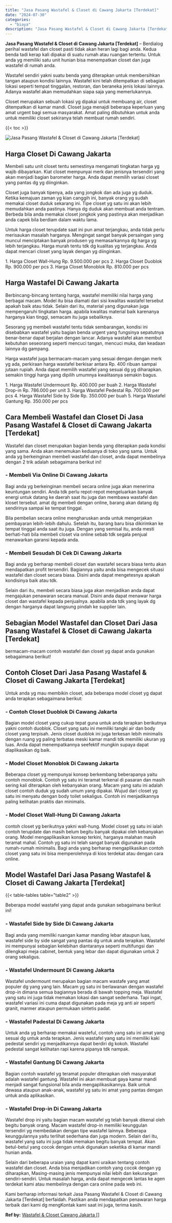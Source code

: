 ```yaml
---
title: "Jasa Pasang Wastafel & Closet di Cawang Jakarta [Terdekat]"
date: "2024-07-30"
categories: 
  - "biaya"
description: "Jasa Pasang Wastafel & Closet di Cawang Jakarta [Terdekat]. Kami berharap informasi terkait Jasa Pasang Wastafel & Closet di Cawang Jakarta [Terdekat] berf..."
---
```


**Jasa Pasang Wastafel & Closet di Cawang Jakarta \[Terdekat\]** – Berdialog perihal wastafel dan closet pasti tidak akan heran lagi bagi anda. Kedua benda tadi kerap kali dipakai di suatu rumah atau ruangan tertentu. Untuk anda yg memiliki satu unit hunian bisa menempatkan closet dan juga wastafel di rumah anda.

Wastafel sendiri yakni suatu benda yang diterapkan untuk membersihkan tangan ataupun kondisi lainnya. Wastafel kini telah ditempatkan di sebagian lokasi seperti tempat tinggalan, restoran, dan beraneka jenis lokasi lainnya. Adanya wastafel akan memudahkan siapa saja yang memerlukannya.

Closet merupakan sebuah lokasi yg dipakai untuk membuang air, closet ditempatkan di kamar mandi. Closet juga menajdi beberapa keperluan yang amat urgent bagi semua masyarakat. Amat paling dibutuhkan untuk anda untuk memiliki closet sekiranya telah membuat rumah sendiri.

{{< toc >}}

![Jasa Pasang Wastafel & Closet di Cawang Jakarta [Terdekat]](/images/wastafel-closet-murah41.png)

## Harga Closet Di Cawang Jakarta

Membeli satu unit closet tentu semestinya mengamati tingkatan harga yg wajib dibayarkan. Kiat closet mempunyai merk dan jenisnya tersendiri yang akan menjadi bagian barometer harga. Anda dapat memilih variasi closet yang pantas dg yg diinginkan.

Closet juga banyak tipenya, ada yang jongkok dan ada juga yg duduk. Ketika kemajuan zaman yg kian canggih ini, banyak orang yg sudah memakai closet duduk sekarang ini. Tipe closet yg satu ini akan lebih memudahkan anda pastinya. Hanya dg duduk akan membuat anda tentram. Berbeda bila anda memakai closet jongkok yang pastinya akan menjadikan anda capek bila berdiam dalam waktu lama.

Untuk harga closet terupdate saat ini pun amat terjangkau, anda tidak perlu merisaukan masalah harganya. Mengingat sangat banyak persaingan yang muncul menciptakan banyak produsen yg memasarkannya dg harga yg lebih terjangkau. Harga murah tentu tdk dg kualitas yg terjangkau. Anda dapat mencari closet yang layak dengan yg diinginkan.

1\. Harga Closet Wall-Hung Rp. 9.500.000 per pcs 2. Harga Closet Duoblok Rp. 900.000 per pcs 3. Harga Closet Monoblok Rp. 810.000 per pcs

## Harga Wastafel Di Cawang Jakarta

Berbincang-bincang tentang harga, wastafel memiliki nilai harga yang berbagai macam. Model itu bisa diamati dari sisi kwalitas wastafel tersebut apakah baik atau tidak. Selain dari itu, material yang digunakan juga mempengaruhi tingkatan harga. apabila kwalitas material baik karenanya harganya kian tinggi, semacam itu juga sebaliknya.

Sesorang yg membeli wastafel tentu tidak sembarangan, kondisi ini disebabkan wastafel yaitu bagian benda urgent yang fungsinya sepatutnya benar-benar dapat berjalan dengan lancar. Adanya wastafel akan membut kebutuhan seseorang seperti mencuci tangan, mencuci muka, dan keadaan lainnya dg gampang.

Harga wastafel juga bermacam-macam yang sesuai dengan dengan merk yg ada, perkiraan harga wastafel berkisar antara Rp. 400 ribuan sampai jutaan rupiah. Anda dapat memilih wastafel yang sesuai dg yg diharapkan. semakin tinggi harga yang dipilih umumnya kwalitasnya semakin bagus.

1\. Harga Wastafel Undermount Rp. 400.000 per buah 2. Harga Wastafel Drop-in Rp. 786.000 per unit 3. Harga Wastafel Pedestal Rp. 700.000 per pcs 4. Harga Wastafel Side by Side Rp. 350.000 per buah 5. Harga Wastafel Gantung Rp. 350.000 per pcs

## Cara Membeli Wastafel dan Closet Di Jasa Pasang Wastafel & Closet di Cawang Jakarta \[Terdekat\]

Wastafel dan closet merupakan bagian benda yang diterapkan pada kondisi yang sama. Anda akan menemukan keduanya di toko yang sama. Untuk anda yg berkeinginan membeli wastafel dan closet, anda dapat membelinya dengan 2 trik adalah sebagaimana berikut ini!

### \- Membeli Via Online Di Cawang Jakarta

Bagi anda yg berkeinginan membeli secara online juga akan menerima keuntungan sendiri. Anda tdk perlu repot-repot mengeluarkan banyak energi untuk datang ke daerah saat itu juga dan membawa wastafel dan kloset tersebut. amat dg membeli dengan online, barang akan datang dg sendirinya sampai ke tempat tinggal.

Bila pembelian secara online mengharuskan anda untuk mengerjakan pembayaran lebih-lebih dahulu. Setelah itu, barang baru bisa dikirimkan ke tempat tinggal anda saat itu juga. Dengan yang semisal itu, anda mesti berhati-hati bila membeli closet via online sebab tdk segala penjual menawarkan garansi kepada anda.

### \- Membeli Sesudah Di Cek Di Cawang Jakarta

Bagi anda yg berharap membeli closet dan wastafel secara biasa tentu akan mendapatkan profit tersendiri. Bagiannya yaitu anda bisa mengecek situasi wastafel dan closet secara biasa. Disini anda dapat mengetesnya apakah kondisinya baik atau tdk.

Selain dari itu, membeli secara biasa juga akan menjadikan anda dapat mengajukan penawaran secara manual. Disini anda dapat menawar harga closet dan wastafel kepada penjualnya. apabila anda tdk yang layak dg dengan harganya dapat langsung pindah ke supplier lain.

## Sebagian Model Wastafel dan Closet Dari Jasa Pasang Wastafel & Closet di Cawang Jakarta \[Terdekat\]

bermacam-macam contoh wastafel dan closet yg dapat anda gunakan sebagaimana berikut!

## Contoh Closet Dari Jasa Pasang Wastafel & Closet di Cawang Jakarta \[Terdekat\]

Untuk anda yg mau membikin closet, ada beberapa model closet yg dapat anda terapkan sebagaimana berikut:

### \- Contoh Closet Duoblok Di Cawang Jakarta

Bagian model closet yang cukup tepat guna untuk anda terapkan berikutnya yakni contoh duoblok. Closet yang satu ini memiliki tangki air dan body closet yang terpisah. Jenis closet duoblok ini juga terkesan lebih minimalis dengan ruang yg paling terbatas meski kamar mandi tdk memiliki ukuran yg luas. Anda dapat menempatkannya seefektif mungkin supaya dapat diaplikasikan dg baik.

### \- Model Closet Monoblok Di Cawang Jakarta

Beberapa closet yg mempunyai konsep berkembang beberapanya yaitu contoh monoblok. Contoh yg satu ini teramat terkenal di pasaran dan masih sering kali diterapkan oleh kebanyakan orang. Macam yang satu ini adalah closet contoh duduk yg sudah umum yang dipakai. Wujud dari closet yg satu ini menyatu dengan body toilet sekaligus. Contoh ini menjadikannya paling kelihatan praktis dan minimalis.

### \- Model Closet Wall-Hung Di Cawang Jakarta

contoh closet yg berikutnya yakni wall-hung. Model closet yg satu ini ialah contoh terupdate dan masih belum begitu banyak dipakai oleh kebanyakan orang. Model mengaplikasikan konsep terkini, harganya malahan masih teramat mahal. Contoh yg satu ini telah sangat banyak digunakan pada rumah-rumah minimalis. Bagi anda yang berharap mengaplikasikan contoh closet yang satu ini bisa memperolehnya di kios terdekat atau dengan cara online.

## Model Wastafel Dari Jasa Pasang Wastafel & Closet di Cawang Jakarta \[Terdekat\]

{{< table-tables table="table2" >}}

Beberapa model wastafel yang dapat anda gunakan sebagaimana berikut ini!

### \- Wastafel Side by Side Di Cawang Jakarta

Bagi anda yang memiliki ruangan kamar manding lebar ataupun luas, wastafel side by side sangat yang pantas dg untuk anda terapkan. Wastafel ini mempunyai sebagian kelebihan diantaranya seperti multifungsi dan dilengkapi meja cabinet, bentuk yang lebar dan dapat digunakan untuk 2 orang sekaligus.

### \- Wastafel Undermount Di Cawang Jakarta

Wastafel undermount merupakan bagian macam wastafe yang amat populer dg yang yang lain. Macam yg satu ini berlawanan dengan wastafel drop-in dimana semua bagiannya berada di bawah topping meja. Wastafel yang satu ini juga tidak memakan lokasi dan sangat sederhana. Tapi ingat, wastafel variasi ini cuma dapat digunakan pada meja yg anti air seperti granit, marmer ataupun permukaan sintetis padat.

### \- Wastafel Padestal Di Cawang Jakarta

Untuk anda yg berharap memakai wasteful, contoh yang satu ini amat yang sesuai dg untuk anda terapkan. Jenis wastafel yang satu ini memiliki kaki pedestal sendiri yg menjadikannya dapat berdiri dg kokoh. Wastafel pedestal sangat kelihatan rapi karena pipanya tdk nampak.

### \- Wastafel Gantung Di Cawang Jakarta

Bagian contoh wastafel yg teramat populer diterapkan oleh masyarakat adalah wastafel gantung. Wastafel ini akan membuat gaya kamar mandi menjadi sangat fungsional bila anda mengaplikasikannya. Baik untuk dewasa ataupun anak-anak, wastafel yg satu ini amat yang pantas dengan untuk anda aplikasikan.

### \- Wastafel Drop-in Di Cawang Jakarta

Wastafel drop ini yaitu bagian macam wastafel yg telah banyak dikenal oleh begitu banyak orang. Macam wastafel drop-in memiliki keunggulan tersendiri yg membedakan dengan tipe wastafel lainnya. Beberapa keunggulannya yaitu terlihat sederhana dan juga modern. Selain dari itu, wastafel yang satu ini juga tidak memakan begitu banyak tempat. Akan betul-betul yang cocok dengan untuk digunakan seketika di kamar mandi hunian anda.

Selain dari beberapa uraian yang dapat kami uraikan tentang contoh wastafel dan closet. Anda bisa menjadikan contoh yang cocok dengan yg diharapkan, Masing-masing jenis mempunyai nilai lebih dan kekurangan sendiri-sendiri. Untuk masalah harga, anda dapat mengecek lantas ke agen terdekat kami atau membelinya dengan cara online pada web ini.

Kami berharap informasi terkait Jasa Pasang Wastafel & Closet di Cawang Jakarta \[Terdekat\] berfaidah. Pastikan anda mendapatkan penawaran harga terbaik dari kami dg mengKontak kami saat ini juga, terima kasih.

**Ref by:** [Wastafel & Closet Cawang Jakarta []](https://id.wikipedia.org/wiki/Wastafel)
